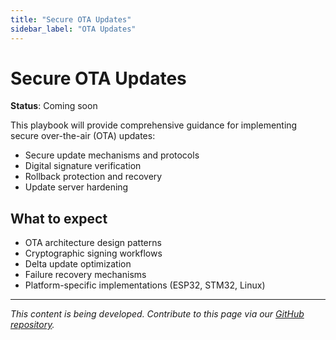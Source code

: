 ```yaml
---
title: "Secure OTA Updates"
sidebar_label: "OTA Updates"
---
```


# Secure OTA Updates

**Status**: Coming soon

This playbook will provide comprehensive guidance for implementing secure over-the-air (OTA) updates:

- Secure update mechanisms and protocols
- Digital signature verification
- Rollback protection and recovery
- Update server hardening

## What to expect

- OTA architecture design patterns
- Cryptographic signing workflows
- Delta update optimization
- Failure recovery mechanisms
- Platform-specific implementations (ESP32, STM32, Linux)

---

*This content is being developed. Contribute to this page via our [GitHub repository](https://github.com/sbd-community/handbook).* 